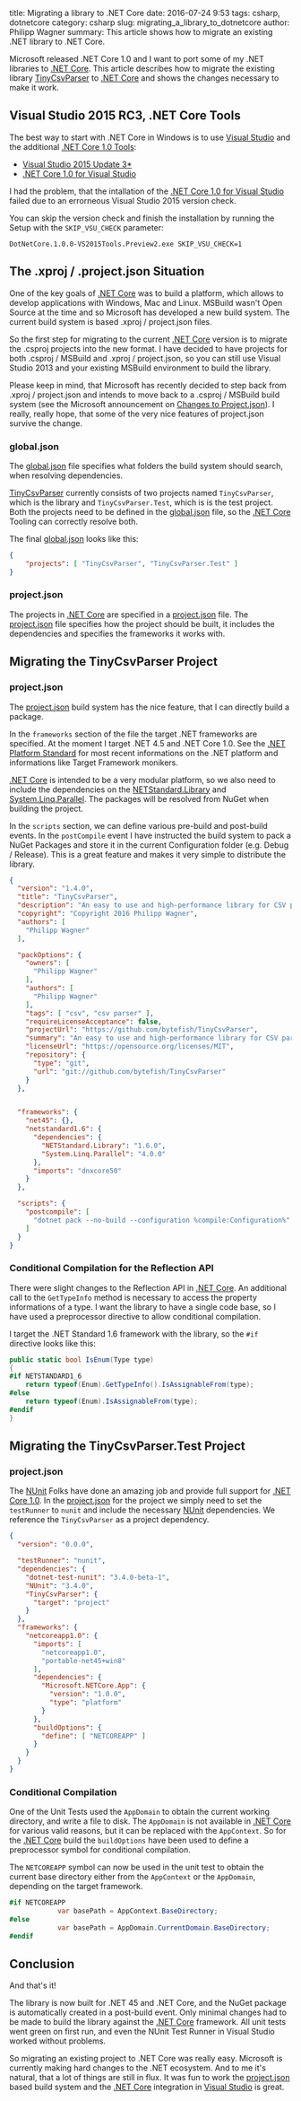 ﻿title: Migrating a library to .NET Core
date: 2016-07-24 9:53
tags: csharp, dotnetcore
category: csharp
slug: migrating_a_library_to_dotnetcore
author: Philipp Wagner
summary: This article shows how to migrate an existing .NET library to .NET Core.

Microsoft released .NET Core 1.0 and I want to port some of my .NET libraries to [.NET Core]. This article describes how to 
migrate the existing library [TinyCsvParser] to [.NET Core] and shows the changes necessary to make it work.

## Visual Studio 2015 RC3, .NET Core Tools ##

The best way to start with .NET Core in Windows is to use [Visual Studio] and the additional [.NET Core 1.0 Tools]:

* [Visual Studio 2015 Update 3*]
* [.NET Core 1.0 for Visual Studio]

I had the problem, that the intallation of the [.NET Core 1.0 for Visual Studio] failed due to an errorneous Visual Studio 2015 version check. 

You can skip the version check and finish the installation by running the Setup with the ``SKIP_VSU_CHECK`` parameter:

```
DotNetCore.1.0.0-VS2015Tools.Preview2.exe SKIP_VSU_CHECK=1
```

## The .xproj / .project.json Situation ##

One of the key goals of [.NET Core] was to build a platform, which allows to develop applications with Windows, Mac and Linux. 
MSBuild wasn't Open Source at the time and so Microsoft has developed a new build system. The current build system is based 
.xproj / project.json files.

So the first step for migrating to the current [.NET Core] version is to migrate the .csproj projects into the new format. I have 
decided to have projects for both .csproj / MSBuild and .xproj / project.json, so you can still use Visual Studio 2013 and your 
existing MSBuild environment to build the library. 

Please keep in mind, that Microsoft has recently decided to step back from .xproj / project.json and intends to move back to a 
.csproj / MSBuild build system (see the Microsoft announcement on [Changes to Project.json]). I really, really hope, that some 
of the very nice features of project.json survive the change.

### global.json ###

The [global.json] file specifies what folders the build system should search, when resolving dependencies. 

[TinyCsvParser] currently consists of two projects named ``TinyCsvParser``, which is the library and ``TinyCsvParser.Test``, 
which is is the test project. Both the projects need to be defined in the [global.json] file, so the [.NET Core] Tooling can 
correctly resolve both.

The final [global.json] looks like this:

```json
{
    "projects": [ "TinyCsvParser", "TinyCsvParser.Test" ]
}
```

### project.json ###

The projects in [.NET Core] are specified in a [project.json] file. The [project.json] file specifies how the project should 
be built, it includes the dependencies and specifies the frameworks it works with. 

## Migrating the TinyCsvParser Project ##

### project.json ###

The [project.json] build system has the nice feature, that I can directly build a package.

In the ``frameworks`` section of the file the target .NET frameworks are specified. At the moment I target 
.NET 4.5 and .NET Core 1.0. See the [.NET Platform Standard] for most recent informations on the .NET platform 
and informations like Target Framework monikers.

[.NET Core] is intended to be a very modular platform, so we also need to include the dependencies on the [NETStandard.Library](https://www.nuget.org/packages/NETStandard.Library/) 
and [System.Linq.Parallel](https://www.nuget.org/packages/System.Linq.Parallel). The packages will be resolved from NuGet when building the project. 

In the ``scripts`` section, we can define various pre-build and post-build events. In the ``postCompile`` event I have instructed 
the build system to pack a NuGet Packages and store it in the current Configuration folder (e.g. Debug / Release). This is a great 
feature and makes it very simple to distribute the library.

```json
{
  "version": "1.4.0",
  "title": "TinyCsvParser",
  "description": "An easy to use and high-performance library for CSV parsing.",
  "copyright": "Copyright 2016 Philipp Wagner",
  "authors": [
    "Philipp Wagner"
  ],

  "packOptions": {
    "owners": [
      "Philipp Wagner"
    ],
    "authors": [
      "Philipp Wagner"
    ],
    "tags": [ "csv", "csv parser" ],
    "requireLicenseAcceptance": false,
    "projectUrl": "https://github.com/bytefish/TinyCsvParser",
    "summary": "An easy to use and high-performance library for CSV parsing.",
    "licenseUrl": "https://opensource.org/licenses/MIT",
    "repository": {
      "type": "git",
      "url": "git://github.com/bytefish/TinyCsvParser"
    }
  },


  "frameworks": {
    "net45": {},
    "netstandard1.6": {
      "dependencies": {
        "NETStandard.Library": "1.6.0",
        "System.Linq.Parallel": "4.0.0"
      },
      "imports": "dnxcore50"
    }
  },

  "scripts": {
    "postcompile": [
      "dotnet pack --no-build --configuration %compile:Configuration%"
    ]
  }
}
```

### Conditional Compilation for the Reflection API ###

There were slight changes to the Reflection API in [.NET Core]. An additional call to the ``GetTypeInfo`` method is necessary 
to access the property informations of a type. I want the library to have a single code base, so I have used a preprocessor 
directive to allow conditional compilation. 

I target the .NET Standard 1.6 framework with the library, so the ``#if`` directive looks like this:

```csharp
public static bool IsEnum(Type type)
{
#if NETSTANDARD1_6
    return typeof(Enum).GetTypeInfo().IsAssignableFrom(type);
#else 
    return typeof(Enum).IsAssignableFrom(type);
#endif
}
```

## Migrating the TinyCsvParser.Test Project ##

### project.json ###

The [NUnit] Folks have done an amazing job and provide full support for [.NET Core 1.0]. In the [project.json] for the project 
we simply need to set the ``testRunner`` to ``nunit`` and include the necessary [NUnit] dependencies. We reference the 
``TinyCsvParser`` as a project dependency.

```json
{
  "version": "0.0.0",

  "testRunner": "nunit",
  "dependencies": {
    "dotnet-test-nunit": "3.4.0-beta-1",
    "NUnit": "3.4.0",
    "TinyCsvParser": {
      "target": "project"
    }
  },
  "frameworks": {
    "netcoreapp1.0": {
      "imports": [
        "netcoreapp1.0",
        "portable-net45+win8"
      ],
      "dependencies": {
        "Microsoft.NETCore.App": {
          "version": "1.0.0",
          "type": "platform"
        }
      },
      "buildOptions": {
        "define": [ "NETCOREAPP" ]
      }
    }
  }
}
```

### Conditional Compilation ###

One of the Unit Tests used the ``AppDomain`` to obtain the current working directory, and write a file to disk. The ``AppDomain`` is 
not available in [.NET Core] for various valid reasons, but it can be replaced with the ``AppContext``. So for the [.NET Core] build 
the ``buildOptions`` have been used to define a preprocessor symbol for conditional compilation.

The ``NETCOREAPP`` symbol can now be used in the unit test to obtain the current base directory either from the ``AppContext`` or the 
``AppDomain``, depending on the target framework.

```csharp
#if NETCOREAPP
            var basePath = AppContext.BaseDirectory;
#else 
            var basePath = AppDomain.CurrentDomain.BaseDirectory;
#endif
```

## Conclusion ##

And that's it! 

The library is now built for .NET 45 and .NET Core, and the NuGet package is automatically created in a post-build event. Only minimal 
changes had to be made to build the library against the [.NET Core] framework. All unit tests went green on first run, and even the 
NUnit Test Runner in Visual Studio worked without problems.

So migrating an existing project to .NET Core was really easy. Microsoft is currently making hard changes to the .NET ecosystem. And to 
me it's natural, that a lot of things are still in flux. It was fun to work the [project.json] based build system and the [.NET Core] 
integration in [Visual Studio] is great.

[.NET Platform Standard]: https://github.com/dotnet/corefx/blob/master/Documentation/architecture/net-platform-standard.md
[TinyCsvParser]: https://github.com/bytefish/TinyCsvParser
[Changes to Project.json]: https://blogs.msdn.microsoft.com/dotnet/2016/05/23/changes-to-project-json/
[project.json]: https://docs.microsoft.com/en-us/dotnet/articles/core/tools/project-json
[global.json]: https://docs.microsoft.com/en-us/dotnet/articles/core/tools/global-json
[NUnit]: http://www.nunit.org
[Visual Studio]: https://www.visualstudio.com/news/releasenotes/vs2015-update3-vs
[Visual Studio 2015 Update 3*]: https://www.visualstudio.com/news/releasenotes/vs2015-update3-vs
[.NET Core 1.0 Tools]: https://go.microsoft.com/fwlink/?LinkId=817245
[.NET Core 1.0 for Visual Studio]: https://go.microsoft.com/fwlink/?LinkId=817245
[.NET Core 1.0]: https://www.microsoft.com/net/core
[.NET Core]: https://www.microsoft.com/net/core